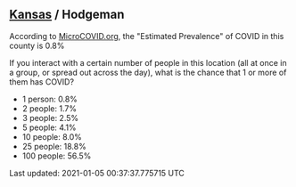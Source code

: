 
## [Kansas](/united-states/kansas) / Hodgeman

According to [MicroCOVID.org](http://microcovid.org),
the "Estimated Prevalence" of COVID in this county is 0.8%

If you interact with a certain number of people in this location
(all at once in a group, or spread out across the day), what is the chance that
1 or more of them has COVID?

- 1 person: 0.8%
- 2 people: 1.7%
- 3 people: 2.5%
- 5 people: 4.1%
- 10 people: 8.0%
- 25 people: 18.8%
- 100 people: 56.5%

Last updated: 2021-01-05 00:37:37.775715 UTC

